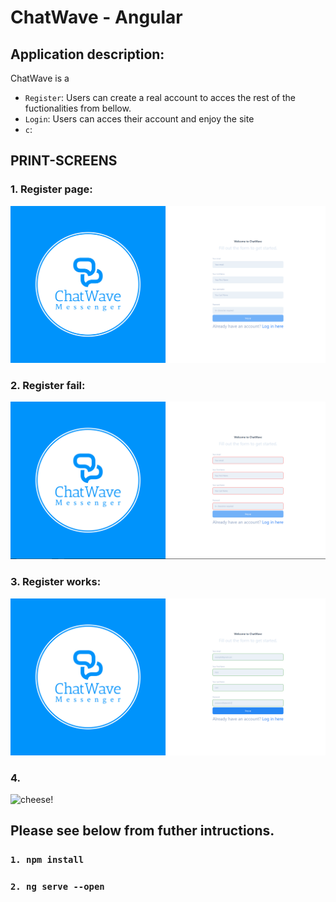 # ChatWave - Angular

## Application description:

ChatWave is a

- `Register`: Users can create a real account to acces the rest of the fuctionalities from bellow.
- `Login`: Users can acces their account and enjoy the site
- `c`:

## PRINT-SCREENS

### 1. Register page:

![cheese!](/public/Initial.PNG)

### 2. Register fail:

![cheese!](/public/register-failed.PNG)

### 3. Register works:

![cheese!](/public//register-worked.PNG)

### 4.

![cheese!]()

## Please see below from futher intructions.

### `1. npm install`

### `2. ng serve --open`
